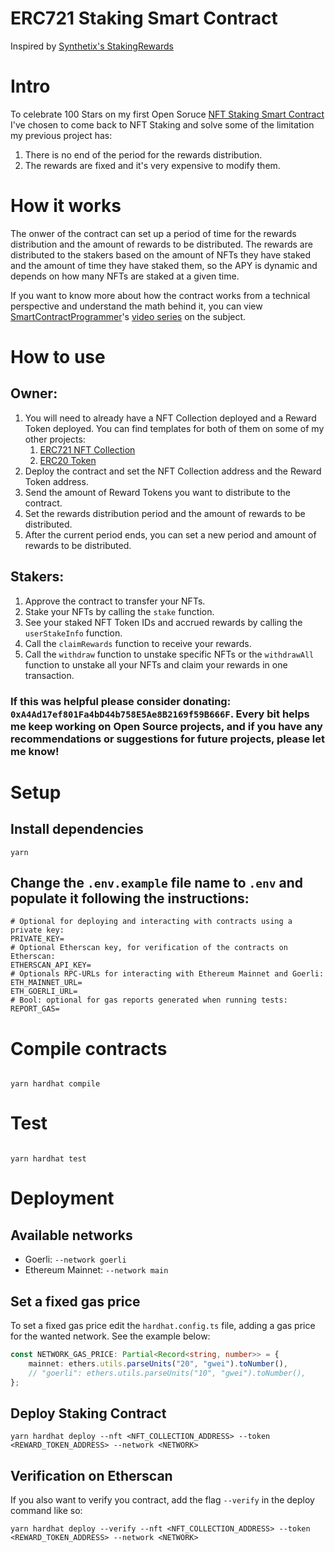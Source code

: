 # ERC721 Staking Smart Contract

Inspired by [Synthetix's StakingRewards](https://github.com/Synthetixio/synthetix/blob/develop/contracts/StakingRewards.sol)

# Intro

To celebrate 100 Stars on my first Open Soruce [NFT Staking Smart Contract](https://github.com/andreitoma8/ERC721-Staking) I've chosen to come back to NFT Staking and solve some of the limitation my previous project has:

1. There is no end of the period for the rewards distribution.
1. The rewards are fixed and it's very expensive to modify them.

# How it works

The onwer of the contract can set up a period of time for the rewards distribution and the amount of rewards to be distributed. The rewards are distributed to the stakers based on the amount of NFTs they have staked and the amount of time they have staked them, so the APY is dynamic and depends on how many NFTs are staked at a given time.

If you want to know more about how the contract works from a technical perspective and understand the math behind it, you can view [SmartContractProgrammer](https://twitter.com/ProgrammerSmart)'s [video series](https://youtu.be/rXuDelwHLoo) on the subject.

# How to use

## Owner:

1. You will need to already have a NFT Collection deployed and a Reward Token deployed. You can find templates for both of them on some of my other projects:
    1. [ERC721 NFT Collection](https://github.com/andreitoma8/ERC721-Collection)
    1. [ERC20 Token](https://github.com/andreitoma8/ERC20-Token)
1. Deploy the contract and set the NFT Collection address and the Reward Token address.
1. Send the amount of Reward Tokens you want to distribute to the contract.
1. Set the rewards distribution period and the amount of rewards to be distributed.
1. After the current period ends, you can set a new period and amount of rewards to be distributed.

## Stakers:

1. Approve the contract to transfer your NFTs.
1. Stake your NFTs by calling the `stake` function.
1. See your staked NFT Token IDs and accrued rewards by calling the `userStakeInfo` function.
1. Call the `claimRewards` function to receive your rewards.
1. Call the `withdraw` function to unstake specific NFTs or the `withdrawAll` function to unstake all your NFTs and claim your rewards in one transaction.

### If this was helpful please consider donating: `0xA4Ad17ef801Fa4bD44b758E5Ae8B2169f59B666F`. Every bit helps me keep working on Open Source projects, and if you have any recommendations or suggestions for future projects, please let me know!

# Setup

## Install dependencies

```
yarn
```

## Change the `.env.example` file name to `.env` and populate it following the instructions:

```
# Optional for deploying and interacting with contracts using a private key:
PRIVATE_KEY=
# Optional Etherscan key, for verification of the contracts on Etherscan:
ETHERSCAN_API_KEY=
# Optionals RPC-URLs for interacting with Ethereum Mainnet and Goerli:
ETH_MAINNET_URL=
ETH_GOERLI_URL=
# Bool: optional for gas reports generated when running tests:
REPORT_GAS=
```

# Compile contracts

```

yarn hardhat compile

```

# Test

```

yarn hardhat test

```

# Deployment

## Available networks

-   Goerli: `--network goerli`
-   Ethereum Mainnet: `--network main`

## Set a fixed gas price

To set a fixed gas price edit the `hardhat.config.ts` file, adding a gas price for the wanted network. See the example below:

```typescript
const NETWORK_GAS_PRICE: Partial<Record<string, number>> = {
    mainnet: ethers.utils.parseUnits("20", "gwei").toNumber(),
    // "goerli": ethers.utils.parseUnits("10", "gwei").toNumber(),
};
```

## Deploy Staking Contract

```
yarn hardhat deploy --nft <NFT_COLLECTION_ADDRESS> --token <REWARD_TOKEN_ADDRESS> --network <NETWORK>
```

## Verification on Etherscan

If you also want to verify you contract, add the flag `--verify` in the deploy command like so:

```
yarn hardhat deploy --verify --nft <NFT_COLLECTION_ADDRESS> --token <REWARD_TOKEN_ADDRESS> --network <NETWORK>
```
